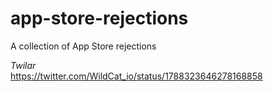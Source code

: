 # app-store-rejections
A collection of App Store rejections

*Twilar*  
https://twitter.com/WildCat_io/status/1788323646278168858

